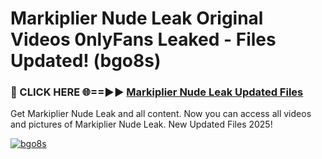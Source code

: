 # Markiplier Nude Leak Original Videos 0nlyFans Leaked - Files Updated! (bgo8s)

<h3>🔴 CLICK HERE 🌐==►► <a href="https://tinyurl.com/52m3yx9h" rel="nofollow">Markiplier Nude Leak Updated Files</a></h3>

Get Markiplier Nude Leak and all content. Now you can access all videos and pictures of Markiplier Nude Leak. New Updated Files 2025!

[![bgo8s](https://i.imgur.com/TnHtlc8.gif)](https://tinyurl.com/52m3yx9h)
